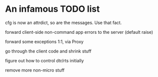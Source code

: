 # An infamous TODO list

cfg is now an attrdict, so are the messages. Use that fact.

forward client-side non-command app errors to the server
(default raise)

forward some exceptions 1:1, via Proxy

go through the client code and shrink stuff

figure out how to control dtr/rts initially

remove more non-micro stuff
